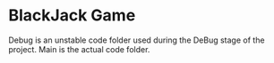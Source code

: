 # BlackJack Game
Debug is an unstable code folder used during the DeBug stage of the project.
Main is the actual code folder.
